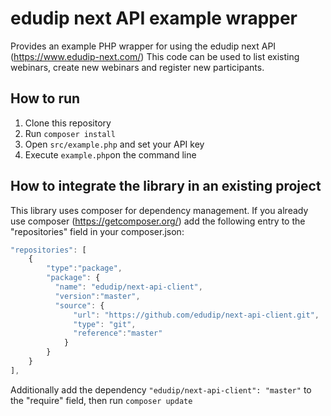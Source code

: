 # edudip next API example wrapper

Provides an example PHP wrapper for using the edudip next API (https://www.edudip-next.com/)
This code can be used to list existing webinars, create new webinars and register new participants.

## How to run

1. Clone this repository
2. Run `composer install`
3. Open `src/example.php` and set your API key
4. Execute `example.php`on the command line

## How to integrate the library in an existing project

This library uses composer for dependency management. If you already use composer (https://getcomposer.org/) add the following  entry to the "repositories" field in your composer.json:

```javascript
"repositories": [
    {
        "type":"package",
        "package": {
          "name": "edudip/next-api-client",
          "version":"master",
          "source": {
              "url": "https://github.com/edudip/next-api-client.git",
              "type": "git",
              "reference":"master"
            }
        }
    }
],
```

Additionally add the dependency `"edudip/next-api-client": "master"` to the "require" field, then run `composer update`
